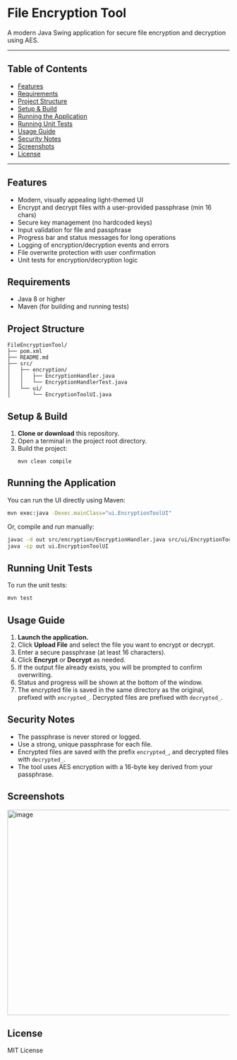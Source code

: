
# File Encryption Tool

A modern Java Swing application for secure file encryption and decryption using AES.

---

## Table of Contents
- [Features](#features)
- [Requirements](#requirements)
- [Project Structure](#project-structure)
- [Setup & Build](#setup--build)
- [Running the Application](#running-the-application)
- [Running Unit Tests](#running-unit-tests)
- [Usage Guide](#usage-guide)
- [Security Notes](#security-notes)
- [Screenshots](#screenshots)
- [License](#license)

---

## Features
- Modern, visually appealing light-themed UI
- Encrypt and decrypt files with a user-provided passphrase (min 16 chars)
- Secure key management (no hardcoded keys)
- Input validation for file and passphrase
- Progress bar and status messages for long operations
- Logging of encryption/decryption events and errors
- File overwrite protection with user confirmation
- Unit tests for encryption/decryption logic

## Requirements
- Java 8 or higher
- Maven (for building and running tests)

## Project Structure
```
FileEncryptionTool/
├── pom.xml
├── README.md
├── src/
│   ├── encryption/
│   │   ├── EncryptionHandler.java
│   │   └── EncryptionHandlerTest.java
│   └── ui/
│       └── EncryptionToolUI.java
```

## Setup & Build
1. **Clone or download** this repository.
2. Open a terminal in the project root directory.
3. Build the project:
	```
	mvn clean compile
	```

## Running the Application
You can run the UI directly using Maven:
```sh
mvn exec:java -Dexec.mainClass="ui.EncryptionToolUI"
```
Or, compile and run manually:
```sh
javac -d out src/encryption/EncryptionHandler.java src/ui/EncryptionToolUI.java
java -cp out ui.EncryptionToolUI
```

## Running Unit Tests
To run the unit tests:
```sh
mvn test
```

## Usage Guide
1. **Launch the application.**
2. Click **Upload File** and select the file you want to encrypt or decrypt.
3. Enter a secure passphrase (at least 16 characters).
4. Click **Encrypt** or **Decrypt** as needed.
5. If the output file already exists, you will be prompted to confirm overwriting.
6. Status and progress will be shown at the bottom of the window.
7. The encrypted file is saved in the same directory as the original, prefixed with `encrypted_`. Decrypted files are prefixed with `decrypted_`.

## Security Notes
- The passphrase is never stored or logged.
- Use a strong, unique passphrase for each file.
- Encrypted files are saved with the prefix `encrypted_`, and decrypted files with `decrypted_`.
- The tool uses AES encryption with a 16-byte key derived from your passphrase.

## Screenshots

<img width="584" height="464" alt="image" src="https://github.com/user-attachments/assets/731ed23c-e068-45b9-9c5a-0805153c3d5e" />


## License
MIT License
